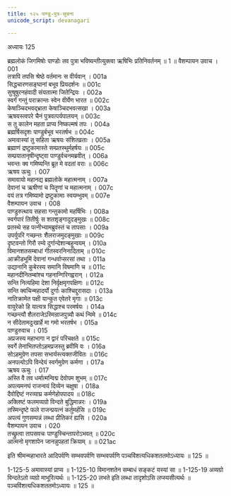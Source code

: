 ```yaml
---
title: १२५ पाण्डु-पुत्र-सूचना
unicode_script: devanagari

---
```



अध्यायः 125

ब्रह्मलोकं जिगमिषोः पाण्डोः तव पुत्रा भविष्यन्तीत्युक्त्वा ऋषिभिः प्रतिनिवर्तनम् ॥ 1 ॥
वैशम्पायन उवाच ।	001  
तत्रापि तपसि श्रेष्ठे वर्तमानः स वीर्यवान् ।	001a  
सिद्धचारणसङ्घानां बभूव प्रियदर्शनः ॥	001c  
सुश्रूषुरनहंवादी संयतात्मा जितेन्द्रियः ।	002a  
स्वर्गं गन्तुं पराक्रान्तः स्वेन वीर्येण भारत ॥	002c  
केषाञ्चिदभवद्भ्राता केषाञ्चिदभवत्सखा ।	003a  
ऋषयस्त्वपरे चैनं पुत्रवत्पर्यपालयन् ॥	003c  
स तु कालेन महता प्राप्य निष्कल्मषं तपः ।	004a  
ब्रह्मर्षिसदृशः पाण्डुर्बभूव भरतर्षभ ॥	004c  
अमावास्यां तु सहिता ऋषयः संशितव्रताः ।	005a  
ब्रह्माणं द्रष्टुकामास्ते सम्प्रतस्थुर्महर्षयः ॥	005c  
सम्प्रयातानृषीन्दृष्ट्वा पाण्डुर्वचनमब्रवीत् ।	006a  
भवन्तः क्व गमिष्यन्ति ब्रूत मे वदतां वराः ॥	006c  
ऋषय ऊचुः ।	007  
समावायो महानद्य ब्रह्मलोके महात्मनाम् ।	007a  
देवानां च ऋषीणां च पितॄणां च महात्मनाम् ।	007c  
वयं तत्र गमिष्यामो द्रष्टुकामाः स्वयम्भुवम् ॥	007e  
वैशम्पायन उवाच ।	008  
पाण्डुरुत्थाय सहसा गन्तुकामो महर्षिभिः ।	008a  
स्वर्गपारं तितीर्षुः स शतशृङ्गादुदङ्मुखः ॥	008c  
प्रतस्थे सह पत्नीभ्यामब्रुवंस्तं च तापसाः ।	009a  
उपर्युपरि गच्छन्तः शैलराजमुदङ्मुखाः ॥	009c  
दृष्टवन्तो गिरौ रम्ये दुर्गान्देशान्बहून्वयम् ।	010a  
विमानशतसम्बाधां गीतस्वरनिनादिताम् ॥	010c  
आक्रीडभूमिं देवानां गन्धर्वाप्सरसां तथा ।	011a  
उद्यानानि कुबेरस्य समानि विषमाणि च ॥	011c  
महानदीनितम्बांश्च गहनान्गिरिगह्वरान् ।	012a  
सन्ति नित्यहिमा देशा निर्वृक्षमृगपक्षिणः ॥	012c  
सन्ति क्वचिन्महादर्यो दुर्गाः काश्चिद्दुरासदाः ।	013a  
नातिक्रामेत पक्षी यान्कुत एवेतरे मृगाः ॥	013c  
वायुरेको हि यात्यत्र सिद्धाश्च परमर्षयः ।	014a  
गच्छन्त्यौ शैलराजेऽस्मिन्राजपुत्र्यौ कथं न्विमे ॥	014c  
न सीदेतामदुःखार्हे मा गमो भरतर्षभ ।	015a  
पाण्डुरुवाच ।	015  
अप्रजस्य महाभागा न द्वारं परिचक्षते ॥	015c  
स्वर्गे तेनाभितप्तोऽहमप्रजस्तु ब्रवीमि वः ।	016a  
सोऽहमुग्रेण तपसा सभार्यस्त्यक्तजीवितः ॥	016c  
अनपत्योऽपि विन्देयं स्वर्गमुग्रेण कर्मणा ।	017a  
ऋषय ऊचुः ।	017  
अस्ति वै तव धर्मात्मन्विद्म देवोपम शुभम् ॥	017c  
अपत्यमनघं राजन्वयं दिव्येन चक्षुषा ।	018a  
दैवोद्दिष्टं नरव्याघ्र कर्मणेहोपपादय ॥	018c  
अक्लिष्टं फलमव्यग्रो विन्दते बुद्धिमान्नरः ।	019a  
तस्मिन्दृष्टे फले राजन्प्रयत्नं कर्तुमर्हसि ॥	019c  
अपत्यं गुणसम्पन्नं लब्धा प्रीतिकरं ह्यसि ।	020a  
वैशम्पायन उवाच ।	020  
तच्छ्रुत्वा तापसवचः पाण्डुस्चिन्तापरोऽभवत् ॥	020c  
आत्मनो मृगशापेन जानन्नुपहतां क्रियाम् ॥ ॥	021ac  

इति श्रीमन्महाभारते आदिपर्वणि सम्भवपर्वणि सम्भवपर्वणि पञ्चविंशत्यधिकशततमोऽध्यायः ॥ 125 ॥

1-125-5 अमावास्यां प्राप्य ॥ 1-125-10 विमानशतेन सम्बाधं सङ्कटं यस्यां सा ॥ 1-125-19 अव्यग्रो विन्दतेऽतो व्यग्रो माभूरित्यर्थः ॥ 1-125-20 लभते इति लब्धा तादृशोऽसि लप्स्यसीत्यर्थः ॥ पञ्चविंशत्यधिकशततमोऽध्यायः ॥ 125 ॥